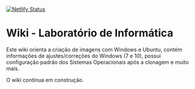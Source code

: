 [![Netlify Status](https://api.netlify.com/api/v1/badges/5cdb8f16-a9dd-4ec8-b901-5c6cd9566229/deploy-status)](https://app.netlify.com/sites/wikilab/deploys)

# Wiki - Laboratório de Informática

Este wiki orienta a criação de imagens com Windows e Ubuntu, contém informações de ajustes/correções do Windows (7 e 10), possui configuração padrão dos Sistemas Operacionais após a clonagem e muito mais.

O wiki continua em construção.
